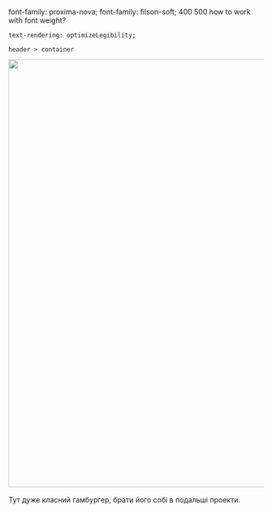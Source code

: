 font-family: proxima-nova;
font-family: filson-soft; 400 500
how to work with font weight?

    text-rendering: optimizeLegibility;

    header > container


<img data-src="https://images.squarespace-cdn.com/content/v1/5acd6b71da02bcf0fc160fce/1530042443340-4JVT1P6F8G2LJCASBEAC/banner-3.jpg" data-image="https://images.squarespace-cdn.com/content/v1/5acd6b71da02bcf0fc160fce/1530042443340-4JVT1P6F8G2LJCASBEAC/banner-3.jpg" data-image-dimensions="2500x1244" data-image-focal-point="0.45,0.99" data-parent-ratio="2.0" style="font-size: 0px; left: 0px; top: -2.4416px; width: 1691px; height: 841.442px; position: relative;" alt="banner-3.jpg" class="loaded" data-image-resolution="2500w" src="https://images.squarespace-cdn.com/content/v1/5acd6b71da02bcf0fc160fce/1530042443340-4JVT1P6F8G2LJCASBEAC/banner-3.jpg?format=2500w">



Тут дуже класний гамбургер, брати його собі в подальші проекти.